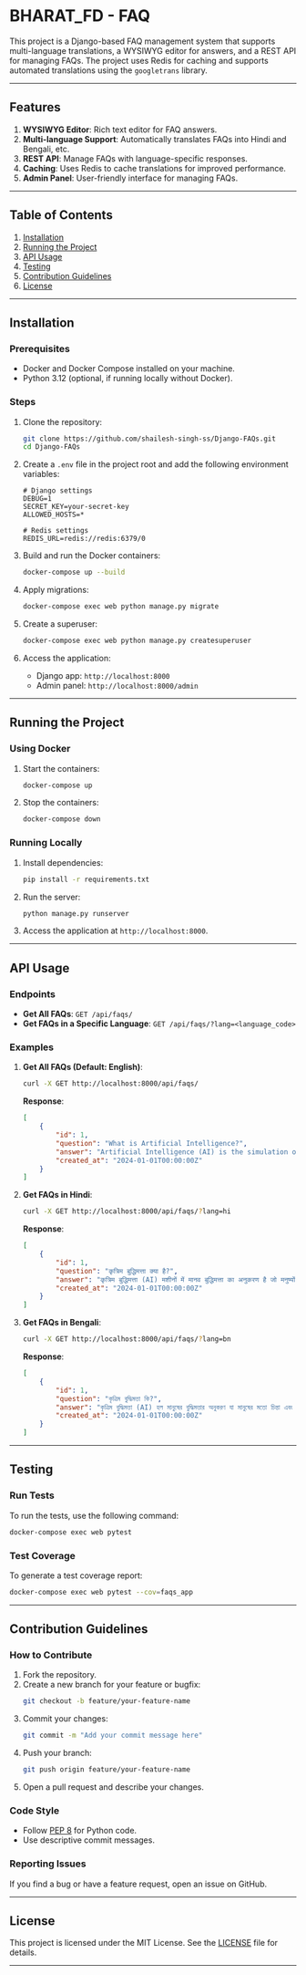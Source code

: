 
# **BHARAT_FD - FAQ**

This project is a Django-based FAQ management system that supports multi-language translations, a WYSIWYG editor for answers, and a REST API for managing FAQs. The project uses Redis for caching and supports automated translations using the `googletrans` library.

---

## **Features**
1. **WYSIWYG Editor**: Rich text editor for FAQ answers.
2. **Multi-language Support**: Automatically translates FAQs into Hindi and Bengali, etc.
3. **REST API**: Manage FAQs with language-specific responses.
4. **Caching**: Uses Redis to cache translations for improved performance.
5. **Admin Panel**: User-friendly interface for managing FAQs.

---

## **Table of Contents**
1. [Installation](#installation)
3. [Running the Project](#running-the-project)
2. [API Usage](#api-usage)
4. [Testing](#testing)
5. [Contribution Guidelines](#contribution-guidelines)
6. [License](#license)

---

## **Installation**

### **Prerequisites**
- Docker and Docker Compose installed on your machine.
- Python 3.12 (optional, if running locally without Docker).

### **Steps**
1. Clone the repository:
   ```bash
   git clone https://github.com/shailesh-singh-ss/Django-FAQs.git
   cd Django-FAQs
   ```

2. Create a `.env` file in the project root and add the following environment variables:
   ```env
   # Django settings
   DEBUG=1
   SECRET_KEY=your-secret-key
   ALLOWED_HOSTS=*

   # Redis settings
   REDIS_URL=redis://redis:6379/0
   ```

3. Build and run the Docker containers:
   ```bash
   docker-compose up --build
   ```

4. Apply migrations:
   ```bash
   docker-compose exec web python manage.py migrate
   ```

5. Create a superuser:
   ```bash
   docker-compose exec web python manage.py createsuperuser
   ```

6. Access the application:
   - Django app: `http://localhost:8000`
   - Admin panel: `http://localhost:8000/admin`

---

## **Running the Project**

### **Using Docker**
1. Start the containers:
   ```bash
   docker-compose up
   ```

2. Stop the containers:
   ```bash
   docker-compose down
   ```

### **Running Locally**
1. Install dependencies:
   ```bash
   pip install -r requirements.txt
   ```

2. Run the server:
   ```bash
   python manage.py runserver
   ```

3. Access the application at `http://localhost:8000`.

---

## **API Usage**

### **Endpoints**
- **Get All FAQs**: `GET /api/faqs/`
- **Get FAQs in a Specific Language**: `GET /api/faqs/?lang=<language_code>`

### **Examples**
1. **Get All FAQs (Default: English)**:
   ```bash
   curl -X GET http://localhost:8000/api/faqs/
   ```
   **Response**:
   ```json
   [
       {
           "id": 1,
           "question": "What is Artificial Intelligence?",
           "answer": "Artificial Intelligence (AI) is the simulation of human intelligence in machines that are programmed to think and learn like humans.",
           "created_at": "2024-01-01T00:00:00Z"
       }
   ]
   ```

2. **Get FAQs in Hindi**:
   ```bash
   curl -X GET http://localhost:8000/api/faqs/?lang=hi
   ```
   **Response**:
   ```json
   [
       {
           "id": 1,
           "question": "कृत्रिम बुद्धिमत्ता क्या है?",
           "answer": "कृत्रिम बुद्धिमत्ता (AI) मशीनों में मानव बुद्धिमत्ता का अनुकरण है जो मनुष्यों की तरह सोचने और सीखने के लिए प्रोग्राम किए जाते हैं।",
           "created_at": "2024-01-01T00:00:00Z"
       }
   ]
   ```

3. **Get FAQs in Bengali**:
   ```bash
   curl -X GET http://localhost:8000/api/faqs/?lang=bn
   ```
   **Response**:
   ```json
   [
       {
           "id": 1,
           "question": "কৃত্রিম বুদ্ধিমত্তা কি?",
           "answer": "কৃত্রিম বুদ্ধিমত্তা (AI) হল মানুষের বুদ্ধিমত্তার অনুকরণ যা মানুষের মতো চিন্তা এবং শেখার জন্য প্রোগ্রাম করা মেশিনে।",
           "created_at": "2024-01-01T00:00:00Z"
       }
   ]
   ```


---

## **Testing**

### **Run Tests**
To run the tests, use the following command:
```bash
docker-compose exec web pytest
```

### **Test Coverage**
To generate a test coverage report:
```bash
docker-compose exec web pytest --cov=faqs_app
```

---

## **Contribution Guidelines**

### **How to Contribute**
1. Fork the repository.
2. Create a new branch for your feature or bugfix:
   ```bash
   git checkout -b feature/your-feature-name
   ```
3. Commit your changes:
   ```bash
   git commit -m "Add your commit message here"
   ```
4. Push your branch:
   ```bash
   git push origin feature/your-feature-name
   ```
5. Open a pull request and describe your changes.

### **Code Style**
- Follow [PEP 8](https://www.python.org/dev/peps/pep-0008/) for Python code.
- Use descriptive commit messages.

### **Reporting Issues**
If you find a bug or have a feature request, open an issue on GitHub.

---

## **License**

This project is licensed under the MIT License. See the [LICENSE](LICENSE) file for details.

---

